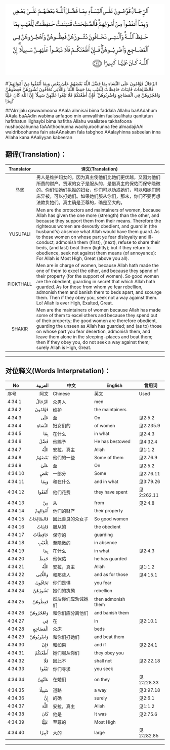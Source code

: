![004:034](images/004_034.gif)

#الرِّجَالُ قَوَّامُونَ عَلَى النِّسَاءِ بِمَا فَضَّلَ اللَّهُ بَعْضَهُمْ عَلَىٰ بَعْضٍ وَبِمَا أَنْفَقُوا مِنْ أَمْوَالِهِمْ ۚ فَالصَّالِحَاتُ قَانِتَاتٌ حَافِظَاتٌ لِلْغَيْبِ بِمَا حَفِظَ اللَّهُ ۚ وَاللَّاتِي تَخَافُونَ نُشُوزَهُنَّ فَعِظُوهُنَّ وَاهْجُرُوهُنَّ فِي الْمَضَاجِعِ وَاضْرِبُوهُنَّ ۖ فَإِنْ أَطَعْنَكُمْ فَلَا تَبْغُوا عَلَيْهِنَّ سَبِيلًا ۗ إِنَّ اللَّهَ كَانَ عَلِيًّا كَبِيرًا 

##Alrrijalu qawwamoona AAala alnnisai bima faddala Allahu baAAdahum AAala baAAdin wabima anfaqoo min amwalihim faalssalihatu qanitatun hafithatun lilghaybi bima hafitha Allahu waallatee takhafoona nushoozahunna faAAithoohunna waohjuroohunna fee almadajiAAi waidriboohunna fain ataAAnakum fala tabghoo AAalayhinna sabeelan inna Allaha kana AAaliyyan kabeeran 

## 翻译(Translation)：

| Translator | 译文(Translation)                                            |
| :--------: | ------------------------------------------------------------ |
|    马坚    | 男人是维护妇女的，因为真主使他们比她们更优越，又因为他们所费的财产。贤淑的女子是服从的，是借真主的保佑而保守隐微的。你们怕她们执拗的妇女，你们可以劝戒她们，可以和她们同床异被，可以打她们。如果她们服从你们，那末，你们不要再想法欺负她们。真主确是至尊的，确是至大的。 |
|  YUSUFALI  | Men are the protectors and maintainers of women, because Allah has given the one more (strength) than the other, and because they support them from their means. Therefore the righteous women are devoutly obedient, and guard in (the husband's) absence what Allah would have them guard. As to those women on whose part ye fear disloyalty and ill-conduct, admonish them (first), (next), refuse to share their beds, (and last) beat them (lightly); but if they return to obedience, seek not against them means (of annoyance): For Allah is Most High, Great (above you all). |
| PICKTHALL  | Men are in charge of women, because Allah hath made the one of them to excel the other, and because they spend of their property (for the support of women). So good women are the obedient, guarding in secret that which Allah hath guarded. As for those from whom ye fear rebellion, admonish them and banish them to beds apart, and scourge them. Then if they obey you, seek not a way against them. Lo! Allah is ever High, Exalted, Great. |
|   SHAKIR   | Men are the maintainers of women because Allah has made some of them to excel others and because they spend out of their property; the good women are therefore obedient, guarding the unseen as Allah has guarded; and (as to) those on whose part you fear desertion, admonish them, and leave them alone in the sleeping-places and beat them; then if they obey you, do not seek a way against them; surely Allah is High, Great. |

---

## 对位释义(Words Interpretation)：

| No   | العربية | 中文    | English | 曾用词 |
| ---- | ------: | ------- | ------- | ------ |
| 序号 |    阿文 | Chinese | 英文    | Used   |
| 4:34.1  | الرِّجَالُ    | 众男人             | men                |            |
| 4:34.2  | قَوَّامُونَ    | 维护               | the maintainers    |            |
| 4:34.3  | عَلَى       | 至                 | On                 | 见2:5.2    |
| 4:34.4  | النِّسَاءِ    | 妇女们的           | of women           | 见2:235.9  |
| 4:34.5  | بِمَا       | 在什么             | in what            | 见2:4.3    |
| 4:34.6  | فَضَّلَ       | 他赐予             | He has bestowed    | 见4:32.4   |
| 4:34.7  | اللَّهُ      | 安拉，真主         | Allah              | 见1:1.2    |
| 4:34.8  | بَعْضَهُمْ     | 他们的一些         | Some of them       | 见2:76.9   |
| 4:34.9  | عَلَىٰ       | 至                 | On                 | 见2:5.2    |
| 4:34.10 | بَعْضٍ       | 一部分             | Some               | 见2:76.11  |
| 4:34.11 | وَبِمَا      | 和在什么           | and in what        | 见3:79.26  |
| 4:34.12 | أَنْفَقُوا    | 他们花费           | they have spent    | 见2:262.11 |
| 4:34.13 | مِنْ        | 从                 | from               | 见2:4.8    |
| 4:34.14 | أَمْوَالِهِمْ   | 他们的财产         | their property     |            |
| 4:34.15 | فَالصَّالِحَاتُ | 因此善良的众女子   | So good women      |            |
| 4:34.16 | قَانِتَاتٌ    | 服从的             | the obedient       |            |
| 4:34.17 | حَافِظَاتٌ    | 保守的             | guarding           |            |
| 4:34.18 | لِلْغَيْبِ     | 至隐微的           | in absence         |            |
| 4:34.19 | بِمَا       | 在什么             | in what            | 见2:4.3    |
| 4:34.20 | حَفِظَ       | 他保佑             | he has guarded     |            |
| 4:34.21 | اللَّهُ      | 安拉，真主         | Allah              | 见1:1.2    |
| 4:34.22 | وَاللَّاتِي   | 和那些人           | and as for those   | 见4:15.1   |
| 4:34.23 | تَخَافُونَ    | 你们畏惧           | you fear           |            |
| 4:34.24 | نُشُوزَهُنَّ    | 她们的执拗         | rebellion          |            |
| 4:34.25 | فَعِظُوهُنَّ    | 然后你们应劝诫她们 | then admonish them |            |
| 4:34.26 | وَاهْجُرُوهُنَّ  | 和你们应分离他们   | and banish them    |            |
| 4:34.27 | فِي        | 在                 | in                 | 见2:10.1   |
| 4:34.28 | الْمَضَاجِعِ   | 众床               | beds               |            |
| 4:34.29 | وَاضْرِبُوهُنَّ  | 和你们打她们       | and beat them      |            |
| 4:34.30 | فَإِنْ       | 和如果             | and if             | 见2:24.1   |
| 4:34.31 | أَطَعْنَكُمْ    | 她们服从你们       | they obey you      |            |
| 4:34.32 | فَلَا       | 因此不             | shall not          | 见2:22.18  |
| 4:34.33 | تَبْغُوا     | 你们寻求           | you seek           |            |
| 4:34.34 | عَلَيْهِنَّ     | 在她们             | on they            | 见2:228.33 |
| 4:34.35 | سَبِيلًا     | 道路               | a way              | 见3:97.18  |
| 4:34.36 | إِنَّ        | 的确               | surely             | 见2:6.1    |
| 4:34.37 | اللَّهَ      | 安拉，真主         | Allah              | 见1:1.2    |
| 4:34.38 | كَانَ       | 他是               | It was             | 见2:75.6   |
| 4:34.39 | عَلِيًّا      | 至尊的             | Most High          |            |
| 4:34.40 | كَبِيرًا     | 大的               | large              | 见2:282.85 |

---
